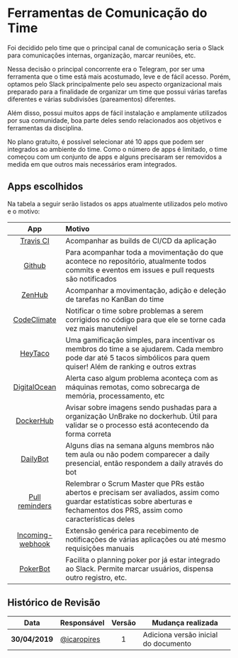 # Ferramentas de Comunicação do Time

Foi decidido pelo time que o principal canal de comunicação seria o Slack para comunicações internas, organização, marcar reuniões, etc.

Nessa decisão o principal concorrente era o Telegram, por ser uma ferramenta que o time está mais acostumado, leve e de fácil acesso. Porém,
optamos pelo Slack principalmente pelo seu aspecto organizacional mais preparado para a finalidade de organizar um time que possui várias
tarefas diferentes e várias subdivisões (pareamentos) diferentes.

Além disso, possui muitos apps de fácil instalação e amplamente utilizados por sua comunidade, boa parte deles sendo relacionados aos objetivos
e ferramentas da disciplina.

No plano gratuito, é possível selecionar até 10 apps que podem ser integrados ao ambiente do time. Como o número de apps é limitado, o time começou
com um conjunto de apps e alguns precisaram ser removidos a medida em que outros mais necessários eram integrados.

## Apps escolhidos

Na tabela a seguir serão listados os apps atualmente utilizados pelo motivo e o motivo:

| App              | Motivo        |
|:---------------: |:------------- |
| [Travis CI](https://unbrake.slack.com/apps/A0F81FP4N-travis-ci?next_id=0)        | Acompanhar as builds de CI/CD da aplicação |
| [Github](https://slack.github.com/)           | Para acompanhar toda a movimentação do que acontece no repositório, atualmente todos commits e eventos em issues e pull requests são notificados |
| [ZenHub](https://unbrake.slack.com/apps/A2GN5QV2M-zenhub)           | Acompanhar a movimentação, adição e deleção de tarefas no KanBan do time |
| [CodeClimate](https://codeclimate.com/)      | Notificar o time sobre problemas a serem corrigidos no código para que ele se torne cada vez mais manutenível |
| [HeyTaco](https://unbrake.slack.com/apps/A0J4UNFLN-heytaco)          | Uma gamificação simples, para incentivar os membros do time a se ajudarem. Cada membro pode dar até 5 tacos simbólicos para quem quiser! Além de ranking e outros extras |
| [DigitalOcean](https://www.digitalocean.com/)     | Alerta caso algum problema aconteça com as máquinas remotas, como sobrecarga de memória, processamento, etc |
| [DockerHub](https://docs.docker.com/docker-hub/slack_integration/)        | Avisar sobre imagens sendo pushadas para a organização UnBrake no dockerhub. Útil para validar se o processo está acontecendo da forma correta |
| [DailyBot](https://unbrake.slack.com/apps/A44PZQW83-dailybot)         | Alguns dias na semana alguns membros não tem aula ou não podem comparecer a daily presencial, então respondem a daily através do bot |
| [Pull reminders](https://unbrake.slack.com/apps/A8MBPB34N-pull-reminders-for-github?next_id=0)  | Relembrar o Scrum Master que PRs estão abertos e precisam ser avaliados, assim como guardar estatísticas sobre aberturas e fechamentos dos PRS, assim como características deles |
| [Incoming-webhook](https://get.slack.help/hc/en-us/articles/115005265063-Incoming-WebHooks-for-Slack) | Extensão genérica para recebimento de notificações de várias aplicações ou até mesmo requisições manuais |
| [PokerBot](https://unbrake.slack.com/apps/A88H5M4RZ-pokerbot?next_id=0)         | Facilita o planning poker por já estar integrado ao Slack. Permite marcar usuários, dispensa outro registro, etc. |

## Histórico de Revisão

| Data | Responsável | Versão | Mudança realizada |
|:----:| ----------- |:------:| ----------------- |
| **30/04/2019** | [@icaropires](https://github.com/icaropires) | 1 | Adiciona versão inicial do documento |
